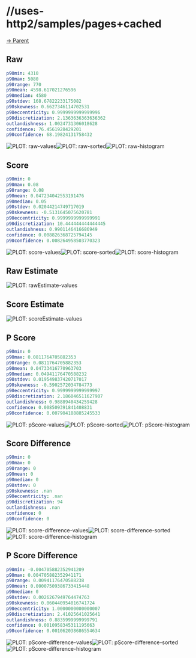 
# //uses-http2/samples/pages+cached

[→ Parent](../..)


## Raw


```yaml
p90min: 4310
p90max: 5080
p90range: 770
p90mean: 4598.617021276596
p90median: 4580
p90stdev: 168.67822233175082
p90skewness: 0.6627346114702531
p90eccentricity: 0.9999999999999996
p90discretization: 2.1363636363636362
outlandishness: 1.0024731306018628
confidence: 76.4561928429201
p90confidence: 68.19824131758432

```

![PLOT: raw-values](./raw/values.svg)![PLOT: raw-sorted](./raw/sorted.svg)![PLOT: raw-histogram](./raw/histogram.svg)
## Score


```yaml
p90min: 0
p90max: 0.08
p90range: 0.08
p90mean: 0.047234042553191476
p90median: 0.05
p90stdev: 0.02044214749717019
p90skewness: -0.5131645075620781
p90eccentricity: 0.9999999999999991
p90discretization: 10.444444444444445
outlandishness: 0.9901146416686949
confidence: 0.008826368725794145
p90confidence: 0.008264958503770323

```

![PLOT: score-values](./score/values.svg)![PLOT: score-sorted](./score/sorted.svg)![PLOT: score-histogram](./score/histogram.svg)
## Raw Estimate

![PLOT: rawEstimate-values](./rawEstimate/values.svg)
## Score Estimate

![PLOT: scoreEstimate-values](./scoreEstimate/values.svg)
## P Score


```yaml
p90min: 0
p90max: 0.0811764705882353
p90range: 0.0811764705882353
p90mean: 0.04733416770963703
p90median: 0.04941176470588232
p90stdev: 0.019549837420717017
p90skewness: -0.5902572034784773
p90eccentricity: 0.9999999999999997
p90discretization: 2.186046511627907
outlandishness: 0.9888940434259428
confidence: 0.008509391841408831
p90confidence: 0.007904188885245533

```

![PLOT: pScore-values](./pScore/values.svg)![PLOT: pScore-sorted](./pScore/sorted.svg)![PLOT: pScore-histogram](./pScore/histogram.svg)
## Score Difference


```yaml
p90min: 0
p90max: 0
p90range: 0
p90mean: 0
p90median: 0
p90stdev: 0
p90skewness: .nan
p90eccentricity: .nan
p90discretization: 94
outlandishness: .nan
confidence: 0
p90confidence: 0

```

![PLOT: score-difference-values](./score-difference/values.svg)![PLOT: score-difference-sorted](./score-difference/sorted.svg)![PLOT: score-difference-histogram](./score-difference/histogram.svg)
## P Score Difference


```yaml
p90min: -0.004705882352941209
p90max: 0.004705882352941171
p90range: 0.00941176470588238
p90mean: 0.00007509386733415448
p90median: 0
p90stdev: 0.0026267949764474763
p90skewness: 0.060440954016741724
p90eccentricity: 1.0000000000000007
p90discretization: 2.41025641025641
outlandishness: 0.8835999999999791
confidence: 0.0010958345311195663
p90confidence: 0.001062038686554634

```

![PLOT: pScore-difference-values](./pScore-difference/values.svg)![PLOT: pScore-difference-sorted](./pScore-difference/sorted.svg)![PLOT: pScore-difference-histogram](./pScore-difference/histogram.svg)